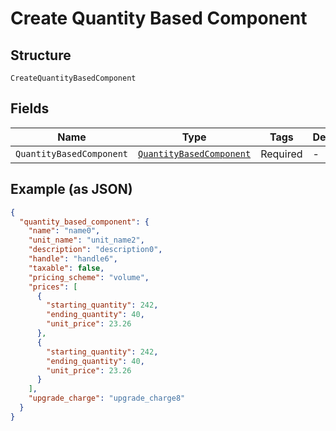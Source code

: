 
# Create Quantity Based Component

## Structure

`CreateQuantityBasedComponent`

## Fields

| Name | Type | Tags | Description |
|  --- | --- | --- | --- |
| `QuantityBasedComponent` | [`QuantityBasedComponent`](../../doc/models/quantity-based-component.md) | Required | - |

## Example (as JSON)

```json
{
  "quantity_based_component": {
    "name": "name0",
    "unit_name": "unit_name2",
    "description": "description0",
    "handle": "handle6",
    "taxable": false,
    "pricing_scheme": "volume",
    "prices": [
      {
        "starting_quantity": 242,
        "ending_quantity": 40,
        "unit_price": 23.26
      },
      {
        "starting_quantity": 242,
        "ending_quantity": 40,
        "unit_price": 23.26
      }
    ],
    "upgrade_charge": "upgrade_charge8"
  }
}
```

